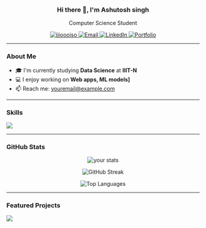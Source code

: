<!-- Banner / Introduction -->
<h3 align="center">Hi there 👋, I'm Ashutosh singh</h1>
<p align="center"> Computer Science Student</p>

<p align="center">
  <a href="https://github.com/iiioooiso">
    <img src="https://komarev.com/ghpvc/?username=iiioooiso&label=Profile%20views&color=0e75b6&style=flat" alt="iiioooiso" />
  </a>
  <a href="mailto:ashutoshrajput8642@gmail.com">
    <img alt="Email" src="https://img.shields.io/badge/Email-D14836?style=flat&logo=gmail&logoColor=white" />
  </a>
  <a href="https://www.linkedin.com/in/ashutosh-singh-350b33291/">
    <img alt="LinkedIn" src="https://img.shields.io/badge/LinkedIn-blue?style=flat&logo=linkedin&logoColor=white" />
  </a>
  <a href="https://yourportfolio.com">
    <img alt="Portfolio" src="https://img.shields.io/badge/Portfolio-%23000000.svg?style=flat&logo=firefox&logoColor=white" />
  </a>
</p>

---

### About Me

- 🎓 I'm currently studying **Data Science** at **IIIT-N**
- 💻 I enjoy working on **Web apps, ML models]**
- 📫 Reach me: [youremail@example.com](mailto:ashutoshrajput8642@gmail.com)
---

### Skills

<p align="left">
  <img src="https://skillicons.dev/icons?i=js,ts,html,css,react,nextjs,nodejs,express,mongodb,python,java,cpp,git,github,docker,linux" />
</p>

---

### GitHub Stats

<p align="center">
  <img src="https://github-readme-stats.vercel.app/api?username=iiioooiso&show_icons=true&theme=github_dark&hide_border=true" alt="your stats" />
</p>

<p align="center">
  <img src="https://github-readme-streak-stats.herokuapp.com/?user=iiioooiso&theme=github-dark&hide_border=true" alt="GitHub Streak" />
</p>

<p align="center">
  <img src="https://github-readme-stats.vercel.app/api/top-langs/?username=iiioooiso&layout=compact&theme=github_dark&hide_border=true" alt="Top Languages" />
</p>

---

### Featured Projects

<p align="left">
  <a href="[https://github.com/iiioooiso/project1](https://github.com/iiioooiso/WildLife-Log-Processor)">
    <img src="[https://github.com/iiioooiso/WildLife-Log-Processor](https://private-user-images.githubusercontent.com/135934845/475614215-5ac3009b-3138-4cc3-9eca-605936f63eb4.png?jwt=eyJhbGciOiJIUzI1NiIsInR5cCI6IkpXVCJ9.eyJpc3MiOiJnaXRodWIuY29tIiwiYXVkIjoicmF3LmdpdGh1YnVzZXJjb250ZW50LmNvbSIsImtleSI6ImtleTUiLCJleHAiOjE3NTQ1ODI4OTksIm5iZiI6MTc1NDU4MjU5OSwicGF0aCI6Ii8xMzU5MzQ4NDUvNDc1NjE0MjE1LTVhYzMwMDliLTMxMzgtNGNjMy05ZWNhLTYwNTkzNmY2M2ViNC5wbmc_WC1BbXotQWxnb3JpdGhtPUFXUzQtSE1BQy1TSEEyNTYmWC1BbXotQ3JlZGVudGlhbD1BS0lBVkNPRFlMU0E1M1BRSzRaQSUyRjIwMjUwODA3JTJGdXMtZWFzdC0xJTJGczMlMkZhd3M0X3JlcXVlc3QmWC1BbXotRGF0ZT0yMDI1MDgwN1QxNjAzMTlaJlgtQW16LUV4cGlyZXM9MzAwJlgtQW16LVNpZ25hdHVyZT1lZmU0OWVjM2I1MThiNWQ4MWNjZWRlNTlkYTk2ZWMxNGFhYjE3Zjg1OWEyN2JiODg2NTMzZmEwODgyNmZiMGM2JlgtQW16LVNpZ25lZEhlYWRlcnM9aG9zdCJ9.amwJDl00mircSm1ucF7sH8k_NR2vbalcNMR9HZTdiq0)" />
  </a>
</p>

